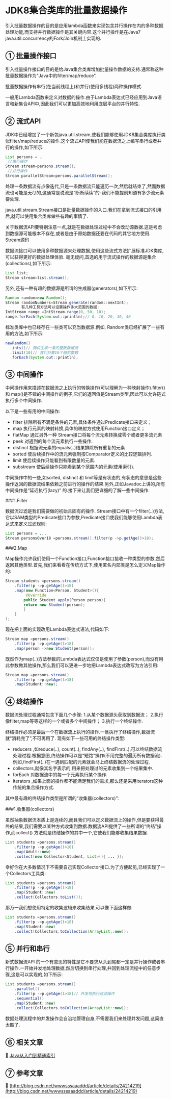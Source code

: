 JDK8集合类库的批量数据操作
===


<div class="jumbotron">
<p>引入批量数据操作的目的是应用lambda函数来实现包含并行操作在内的多种数据处理功能,而支持并行数据操作是其关键内容.这个并行操作是在Java7 java.util.concurrency的Fork/Join机制上实现的.</p>  
</div>


① 批量操作接口
---

引入批量操作接口的目的是给Java集合类库增加批量操作数据的支持.通常称这种批量数据操作为“Java中的filter/map/reduce”.

批量数据操作有串行(在当前线程上)和并行(使用多线程)两种操作模式.

一般用Lambda函数来定义对数据的操作.由于Lambda表达式已经应用到Java语言和新集合API中,因此我们可以更加高效地利用底层平台的并行特性.

② 流式API
---

JDK中已经增加了一个新包java.util.stream,使我们能够使用JDK8集合类库执行类似filter/map/reduce的操作.这个流式API使我们能在数据流之上编写串行或者并行的操作,如下所示:

```java
List persons = ..
 //串行操作
Stream stream=persons.stream();
 //并行操作
Stream parallelStream=persons.parallelStream();
```

处理一条数据流有点像迭代,只是一条数据流只能遍历一次,然后就结束了,然而数据流也可能是无尽的,这通常是说流是“断断续续”的-我们不能提前知道有多少流元素要处理.

java.util.stream.Stream接口是批量数据操作的入口.我们在拿到流式接口的引用后,就可以使用集合类库做些有趣的事情了.

关于数据流API要特别注意一点,就是在数据处理过程中不会改动源数据.这是考虑到数据源可能根本不存在,或者是由于原始数据还要在代码的其它地方使用.
Stream源码

数据流接口可以使用多种数据源来处理数据,使用这些流式方法扩展标准JDK类库,可以获得更好的数据处理体验.
毫无疑问,首选的用于流式操作的数据源是集合(collections),如下所示:

```java
List list;
Stream stream=list.stream();
```

另外,还有一种有趣的数据源是所谓的生成器(generators),如下所示:

```java
Random random=new Random();
Stream randomNumbers=Stream.generate(random::nextInt);
       有几种工具方法可以设置操作多大范围的数据:
IntStream range =IntStream.range(0, 50, 10);
range.forEach(System.out::println);// 0, 10, 20, 30, 40
```


标准类库中也已经存在一些类可以充当数据源.例如, Random类已经扩展了一些有用的方法,如下所示:

```java
newRandom()
  .ints()// 随机生成一条的整数数据流
  .limit(10)// 我们只要10个随机整数
  .forEach(System.out::println);
```

③ 中间操作
---


中间操作用来描述在数据流之上执行的转换操作(可以理解为一种映射操作).filter() 和 map()是不错的中间操作的例子,它们的返回值是Stream类型,因此可以允许链式执行多个中间操作.

以下是一些有用的中间操作:

* filter 排除所有不满足条件的元素,具体条件通过Predicate接口来定义；
* map 执行元素的映射转换,具体的映射方式使用Function接口定义；
* flatMap 通过另外一种 Stream接口将每个流元素转换成零个或者更多流元素
* peek  对遇到的每个流元素执行一些操作.
* distinct 根据流元素的equals(..)结果排除所有重复的元素
* sorted 使后续操作中的流元素强制按Comparator定义的比较逻辑排列.
* limit 使后续操作只能看到有限数量的元素.
* substream 使后续操作只能看到某个范围内的元素(使用索引).

中间操作中的一些,如sorted, distinct 和 limit等是有状态的,有状态的意思是这些操作返回的数据流结果依赖之前进行的操作的结果.另外,正如Javadoc上讲的,所有中间操作是“延迟执行(lazy)”
的.接下来让我们更详细的了解一些中间操作.


###1.Filter

数据流过滤是我们需要做的初始且固有的操作. Stream接口中有一个filter(..)方法,它以SAM类型的Predicate接口为参数,Predicate接口使我们能够使用Lambda表达式来定义过滤规则:

```java
List persons = ...
Stream personsOver18 =persons.stream().filter(p ->p.getAge()>18);
```


###2.Map

Map操作允许我们使用一个Function接口,Function接口接收一种类型的参数,然后返回其他类型.首先,我们来看看在传统方式下,使用匿名内部类是怎么定义Map操作的:

```java
Stream students =persons.stream()
    .filter(p ->p.getAge()>18)
    .map(new Function<Person, Student>(){
         @Override
        public Student apply(Person person){
        return new Student(person);
        }
    }
);
```

现在把上面的实现改用Lambda表达式语法,代码如下:

```java
Stream map =persons.stream()
    .filter(p ->p.getAge()>18)
    .map(person ->new Student(person));
```

既然作为map(..)方法参数的Lambda表达式仅仅是使用了参数(person),而没有用此参数做其他操作,那么我们可以更进一步地把Lambda表达式改写为方法引用:

```java
Stream map =persons.stream()
    .filter(p ->p.getAge()>18)
    .map(Student::new);
```

④ 终结操作
---

数据流处理过程通常包含下面几个步骤:
1.从某个数据源头获取到数据流；
2.执行像filter,map等等这样的一个或者多个中间操作；
3.执行一个终结操作.

终结操作必须是最后一个在数据流上执行的操作.一旦执行了终结操作,数据流就“消耗完了”,不可再用了.
现有如下一些可用的终结操作类型:


* reducers ,如reduce(..), count(..), findAny(..),  findFirst(..),可以终结数据流处理过程.根据意图,终结操作可以是“短路”操作(不用完整的遍历所有数据流).例如,findFirst(..)在一遇到匹配的元素就会马上终结数据流的处理过程.
* collectors,就像其名字表示的,用来把处理过的元素收集到一个结果集中.
* forEach 对数据流中的每一个元素执行某个操作.
* iterators ,如果上面的操作都不能满足我们的需求,那么还是采用iterators这种传统的集合操作方式.


其中最有趣的终结操作类型是所谓的“收集器(collectors)”:

###1.收集器(collectors)

虽然抽象数据流本质上是连续的,而且我们可以定义数据流上的操作,但是要获得最终的结果,我们需要以某种方式收集到数据.数据流API提供了一些所谓的“终结”操作,而collect() 方法就是终结操作的其中一个,它使我们能够收集结果数据.

```java
List students =persons.stream()
    .filter(p ->p.getAge()>18)
    .map(Adult::new)
    .collect(new Collector<Student, List>(){ ... });
```

幸好你在大多数情况下不需要自己实现Collector接口.为了方便起见,已经实现了一个Collectors工具类:

```java
List students =persons.stream()
    .filter(p ->p.getAge()>18)
    .map(Student::new)
    .collect(Collectors.toList());
```

那万一我们想使用特定的收集逻辑来收集结果,可以像下面这样做:
```java
List students =persons.stream()
    .filter(p ->p.getAge()>18)
    .map(Student::new)
    .collect(Collectors.toCollection(ArrayList::new));
```

⑤ 并行和串行
---

新式数据流API 的一个有意思的特性是它不要求从头到尾都一定是并行操作或者串行操作.一开始并发地处理数据,然后切换到串行处理,并回到处理流程中的任意步骤,这是可以实现的,如下所示:

```java
List students =persons.stream()
    .parallel()
    .filter(p ->p.getAge()>18)// 并发地执行过滤操作
    .sequential()
    .map(Student::new)
    .collect(Collectors.toCollection(ArrayList::new));
```

数据处理流程中的并发操作会自治地管理自身,不需要我们来处理并发问题,这简直太酷了.


⑥ 相关文章
---

📖 [Java从入门到精通索引](http://localhost/article/java/index.html)



⑦ 参考文章
---

📖 [http://blog.csdn.net/wwwsssaaaddd/article/details/24214219](http://blog.csdn.net/wwwsssaaaddd/article/details/24214219)
